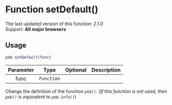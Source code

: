 # Function setDefault()
The last updated version of this function: *2.1.0*  
Support: **All major browsers**
## Usage
```javascript
peb.setDefault(func)
```
| Parameter | Type | Optional | Description |
| :---: | :---: | :---: | :---: |
| func | `Function` | | |

Change the definition of the function `peb()`. (*If this function is not used, then `peb()` is equivalent to `peb.info()`*)
